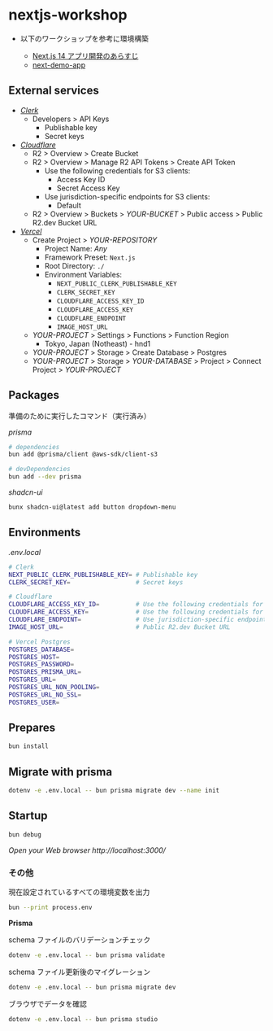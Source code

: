 # nextjs-workshop

- 以下のワークショップを参考に環境構築

  - [Next.js 14 アプリ開発のあらすじ](https://zenn.dev/nino/books/30e21d37af73b5)
  - [next-demo-app](https://github.com/dninomiya/next-demo-app)

## External services

- [_Clerk_](https://clerk.com/)
  - Developers > API Keys
    - Publishable key
    - Secret keys
- [_Cloudflare_](https://www.cloudflare.com/)
  - R2 > Overview > Create Bucket
  - R2 > Overview > Manage R2 API Tokens > Create API Token
    - Use the following credentials for S3 clients:
      - Access Key ID
      - Secret Access Key
    - Use jurisdiction-specific endpoints for S3 clients:
      - Default
  - R2 > Overview > Buckets > _YOUR-BUCKET_ > Public access > Public R2.dev Bucket URL
- [_Vercel_](https://vercel.com/)
  - Create Project > _YOUR-REPOSITORY_
    - Project Name: _Any_
    - Framework Preset: `Next.js`
    - Root Directory: `./`
    - Environment Variables:
      - `NEXT_PUBLIC_CLERK_PUBLISHABLE_KEY`
      - `CLERK_SECRET_KEY`
      - `CLOUDFLARE_ACCESS_KEY_ID`
      - `CLOUDFLARE_ACCESS_KEY`
      - `CLOUDFLARE_ENDPOINT`
      - `IMAGE_HOST_URL`
  - _YOUR-PROJECT_ > Settings > Functions > Function Region
    - Tokyo, Japan (Notheast) - hnd1
  - _YOUR-PROJECT_ > Storage > Create Database > Postgres
  - _YOUR-PROJECT_ > Storage > _YOUR-DATABASE_ > Project > Connect Project > _YOUR-PROJECT_

## Packages

準備のために実行したコマンド（実行済み）

_prisma_

```sh
# dependencies
bun add @prisma/client @aws-sdk/client-s3

# devDependencies
bun add --dev prisma
```

_shadcn-ui_

```sh
bunx shadcn-ui@latest add button dropdown-menu
```

## Environments

_.env.local_

```sh
# Clerk
NEXT_PUBLIC_CLERK_PUBLISHABLE_KEY= # Publishable key
CLERK_SECRET_KEY=                  # Secret keys

# Cloudflare
CLOUDFLARE_ACCESS_KEY_ID=          # Use the following credentials for S3 clients: Access Key ID
CLOUDFLARE_ACCESS_KEY=             # Use the following credentials for S3 clients: Secret Access Key
CLOUDFLARE_ENDPOINT=               # Use jurisdiction-specific endpoints for S3 clients: Default
IMAGE_HOST_URL=                    # Public R2.dev Bucket URL

# Vercel Postgres
POSTGRES_DATABASE=
POSTGRES_HOST=
POSTGRES_PASSWORD=
POSTGRES_PRISMA_URL=
POSTGRES_URL=
POSTGRES_URL_NON_POOLING=
POSTGRES_URL_NO_SSL=
POSTGRES_USER=
```

## Prepares

```sh
bun install
```

## Migrate with prisma

```sh
dotenv -e .env.local -- bun prisma migrate dev --name init
```

## Startup

```sh
bun debug
```

_Open your Web browser http://localhost:3000/_

### その他

現在設定されているすべての環境変数を出力

```sh
bun --print process.env
```

**Prisma**

schema ファイルのバリデーションチェック

```sh
dotenv -e .env.local -- bun prisma validate
```

schema ファイル更新後のマイグレーション

```sh
dotenv -e .env.local -- bun prisma migrate dev
```

ブラウザでデータを確認

```sh
dotenv -e .env.local -- bun prisma studio
```
